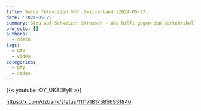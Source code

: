 ```yaml
---
title: Swiss Television SRF, Switzerland (2024-05-22)
date: '2024-05-22'
summary: Stau auf Schweizer Strassen - Was hilft gegen den Verkehrskollaps? | Einstein | SRF | Switzerland {{< youtube rOY_UK8DFyE >}}
projects: []
authors:
  - admin
tags:
  - UAV
  - video
categories:
  - UAV
  - video
---
```


{{< youtube rOY_UK8DFyE >}}

https://x.com/dzbank/status/1111718173856931846